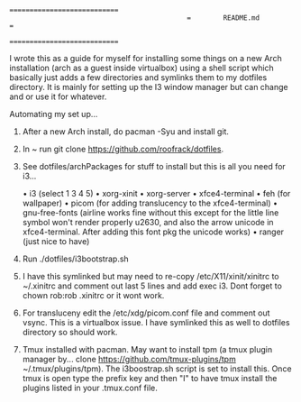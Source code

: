                                                 ===========================
                                                =        README.md        =
                                                ===========================

I wrote this as a guide for myself for installing some things on a new Arch
installation (arch as a guest inside virtualbox) using a shell script which basically just adds a few directories and
symlinks them to my dotfiles directory. It is mainly for setting up the I3
window manager but can change and or use it for whatever.


Automating my set up...


 1. After a new Arch install, do pacman -Syu and install git.

 2. In ~ run git clone https://github.com/roofrack/dotfiles.

 3. See dotfiles/archPackages for stuff to install but this is all you need for i3...

      • i3 (select 1 3 4 5)
      • xorg-xinit
      • xorg-server
      • xfce4-terminal
      • feh (for wallpaper)
      • picom (for adding translucency to the xfce4-terminal)
      • gnu-free-fonts (airline works fine without this except for the little line symbol won't
        render properly u2630, and also the arrow unicode in xfce4-terminal. After adding this
        font pkg the unicode works)
      • ranger (just nice to have)

 4. Run ./dotfiles/i3bootstrap.sh

 5. I have this symlinked but may need to re-copy /etc/X11/xinit/xinitrc to
     ~/.xinitrc and comment out last 5 lines and add exec i3. Dont forget to
     chown rob:rob .xinitrc or it wont work.

 6. For transluceny edit the /etc/xdg/picom.conf file and comment out vsync. This is a
    virtualbox issue. I have symlinked this as well to dotfiles directory so should work.

 7. Tmux installed with pacman. May want to install tpm (a tmux plugin manager by...
    clone https://github.com/tmux-plugins/tpm ~/.tmux/plugins/tpm). The i3boostrap.sh script
    is set to install this. Once tmux is open type the prefix key and then "I" to 
    have tmux install the plugins listed in your .tmux.conf file.
